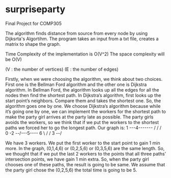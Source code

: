 # surpriseparty
Final Project for COMP305

The algorithm finds distance from source from every node by using Dijksrta's Algortihm.
The program takes an input from a txt file, creates a matrix to shape the graph.

 Time Complexity of the implementation is O(V^2)
 The space complexity will be O(V)
 
 (V : the number of vertices)
(E : the number of edges)

Firstly, when we were choosing the algorithm, we think about two choices. First one is the Bellman Ford algorithm and the other one is Dijkstra algorithm. In Bellman Ford, the algorithm looks up all the edges for all the nodes then find the shortest path. In Dijkstra’s algorithm, first looks up the start point’s neighbors. Compare them and takes the shortest one. So, the algorithm goes one by one. We choose Dijkstra’s algorithm because while it’s going one by one, we can implement the workers for the shortest path to make the party girl arrives at the party late as possible. 
The party girls avoids the workers, so we think that if we put the workers to the shortest paths we forced her to go the longest path. Our graph is:
   1 ---4-------
  /   / /       \
0 -2 --/---5---- 6
 \    /  /
    3 --/
 
We have 3 workers. We put the first worker to the start point to gain 1 min more. In the graph, (0,1,4,6) or (0,2,5,6) or (0,3,5,6) are the same length. So, we thought that if we put the last 2 workers to the points that all three paths’ intersection points, we have gain 1 min extra. So, when the party girl chooses one of these paths, the result is going to be same. We assume that the party girl chose the (0,2,5,6) the total time is going to be 5.

